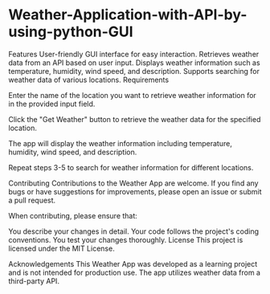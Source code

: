 # Weather-Application-with-API-by-using-python-GUI

Features
User-friendly GUI interface for easy interaction.
Retrieves weather data from an API based on user input.
Displays weather information such as temperature, humidity, wind speed, and description.
Supports searching for weather data of various locations.
Requirements

Enter the name of the location you want to retrieve weather information for in the provided input field.

Click the "Get Weather" button to retrieve the weather data for the specified location.

The app will display the weather information including temperature, humidity, wind speed, and description.

Repeat steps 3-5 to search for weather information for different locations.

Contributing
Contributions to the Weather App are welcome. If you find any bugs or have suggestions for improvements, please open an issue or submit a pull request.

When contributing, please ensure that:

You describe your changes in detail.
Your code follows the project's coding conventions.
You test your changes thoroughly.
License
This project is licensed under the MIT License.

Acknowledgements
This Weather App was developed as a learning project and is not intended for production use.
The app utilizes weather data from a third-party API.
